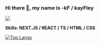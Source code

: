 ### Hi there 👋, my name is -kF / kayFley
![](https://komarev.com/ghpvc/?username=kayFley)

**Skills: NEXT.JS / REACT / TS / HTML / CSS**

[![Top Langs](https://github-readme-stats.vercel.app/api/top-langs/?username=kayFley&theme=transparent)](https://github.com/anuraghazra/github-readme-stats)

